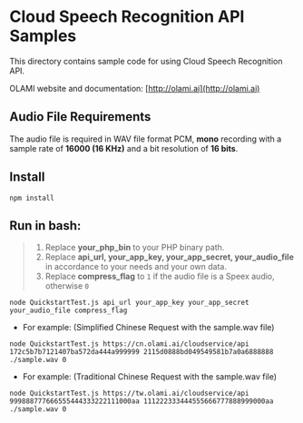 # Cloud Speech Recognition API Samples

This directory contains sample code for using Cloud Speech Recognition API.

OLAMI website and documentation: [http://olami.ai](http://olami.ai)

## Audio File Requirements

The audio file is required in WAV file format PCM, **mono** recording with a sample rate of **16000 (16 KHz)** and a bit resolution of **16 bits**.

## Install

```
npm install
```

## Run in bash:

> 1. Replace **your_php_bin** to your PHP binary path.
> 2. Replace **api_url, your_app_key, your_app_secret, your_audio_file** in accordance to your needs and your own data.
> 3. Replace **compress_flag** to `1` if the audio file is a Speex audio, otherwise `0`

```
node QuickstartTest.js api_url your_app_key your_app_secret your_audio_file compress_flag
```

- For example: (Simplified Chinese Request with the sample.wav file)

```
node QuickstartTest.js https://cn.olami.ai/cloudservice/api 172c5b7b7121407ba572da444a999999 2115d0888bd049549581b7a0a6888888 ./sample.wav 0
```

- For example: (Traditional Chinese Request with the sample.wav file)

```
node QuickstartTest.js https://tw.olami.ai/cloudservice/api 999888777666555444333222111000aa 111222333444555666777888999000aa ./sample.wav 0
```

